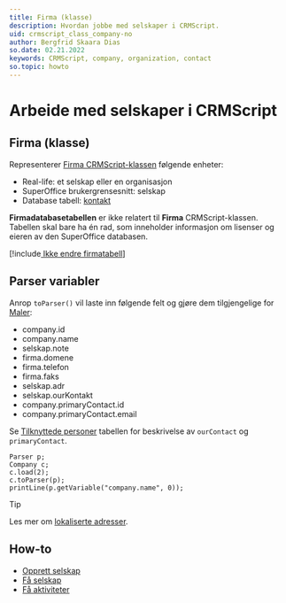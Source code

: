 ```yaml
---
title: Firma (klasse)
description: Hvordan jobbe med selskaper i CRMScript.
uid: crmscript_class_company-no
author: Bergfrid Skaara Dias
so.date: 02.21.2022
keywords: CRMScript, company, organization, contact
so.topic: howto
---
```


# Arbeide med selskaper i CRMScript

## Firma (klasse)

Representerer [Firma CRMScript-klassen][1] følgende enheter:

* Real-life: et selskap eller en organisasjon
* SuperOffice brukergrensesnitt: selskap
* Database tabell: [kontakt][4]

 **Firmadatabasetabellen** er ikke relatert til **Firma** CRMScript-klassen. Tabellen skal bare ha én rad, som inneholder informasjon om lisenser og eieren av den SuperOffice databasen.

[!include[ Ikke endre firmatabell](../../../includes/warn-company-table.md)]

## Parser variabler

Anrop `toParser()` vil laste inn følgende felt og gjøre dem tilgjengelige for [Maler][2]:

* company.id
* company.name
* selskap.note
* firma.domene
* firma.telefon
* firma.faks
* selskap.adr
* selskap.ourKontakt
* company.primaryContact.id
* company.primaryContact.email

Se [Tilknyttede personer][5] tabellen for beskrivelse av `ourContact` og `primaryContact`.

```crmscript!
Parser p;
Company c;
c.load(2);
c.toParser(p);
printLine(p.getVariable("company.name", 0));
```

> [!TIP]
> Les mer om [lokaliserte adresser][3].

## How-to

* [Opprett selskap][6]
* [Få selskap][7]
* [Få aktiviteter][8]

<!-- Referenced links -->
[1]: <xref:CRMScript.Native.Company>
[2]:../../../automatisering/crmscript/parser-og-maler/svar-template.md
[3]: ../../../globalization-and-localization/address/index.md
[4]: ../../../database/tables/contact.md
[5]: create-company.md#connected-persons
[6]: create-company.md
[7]: get-company.md
[8]: get-activities.md
